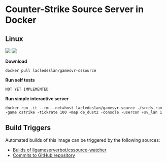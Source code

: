 # Counter-Strike Source Server in Docker

## Linux
[![](https://images.microbadger.com/badges/version/lacledeslan/gamesvr-cssource.svg)](https://microbadger.com/images/lacledeslan/gamesvr-cssource "Get your own version badge on microbadger.com")
[![](https://images.microbadger.com/badges/image/lacledeslan/gamesvr-cssource.svg)](https://microbadger.com/images/lacledeslan/gamesvr-cssource "Get your own image badge on microbadger.com")

**Download**
```
docker pull lacledeslan/gamesvr-cssource
```

**Run self tests**
```
NOT YET IMPLEMENTED
```

**Run simple interactive server**
```
docker run -it --rm --net=host lacledeslan/gamesvr-source ./srcds_run -game cstrike -tickrate 100 +map de_dust2 -console -usercon +sv_lan 1
```

## Build Triggers
Automated builds of this image can be triggered by the following sources:
* [Builds of llgameserverbot/cssource-watcher](https://hub.docker.com/r/llgameserverbot/cssource-watcher/)
* [Commits to GitHub repository](https://github.com/LacledesLAN/gamesvr-cssource)
